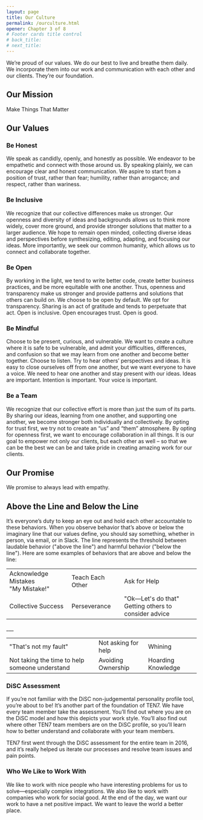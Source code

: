 ```yaml
---
layout: page
title: Our Culture 
permalink: /ourculture.html
opener: Chapter 3 of 8
# Footer cards title control
# back_title:
# next_title: 
---
```


We’re proud of our values. We do our best to live and breathe them daily. We incorporate them into our work and communication with each other and our clients. They’re our foundation.

## Our Mission

Make Things That Matter

## Our Values

### Be Honest

We speak as candidly, openly, and honestly as possible. We endeavor to be empathetic and connect with those around us. By speaking plainly, we can encourage clear and honest communication. We aspire to start from a position of trust, rather than fear; humility, rather than arrogance; and respect, rather than wariness.

### Be Inclusive

We recognize that our collective differences make us stronger. Our openness and diversity of ideas and backgrounds allows us to think more widely, cover more ground, and provide stronger solutions that matter to a larger audience. We hope to remain open minded, collecting diverse ideas and perspectives before synthesizing, editing, adapting, and focusing our ideas. More importantly, we seek our common humanity, which allows us to connect and collaborate together.

### Be Open

By working in the light, we tend to write better code, create better business practices, and be more equitable with one another. Thus, openness and transparency make us stronger and provide patterns and solutions that others can build on. We choose to be open by default. We opt for transparency. Sharing is an act of gratitude and tends to perpetuate that act. Open is inclusive. Open encourages trust. Open is good.

### Be Mindful

Choose to be present, curious, and vulnerable. We want to create a culture where it is safe to be vulnerable, and admit your difficulties, differences, and confusion so that we may learn from one another and become better together. Choose to listen. Try to hear others’ perspectives and ideas. It is easy to close ourselves off from one another, but we want everyone to have a voice. We need to hear one another and stay present with our ideas. Ideas are important. Intention is important. Your voice is important.

### Be a Team

We recognize that our collective effort is more than just the sum of its parts. By sharing our ideas, learning from one another, and supporting one another, we become stronger both individually and collectively. By opting for trust first, we try not to create an “us” and “them” atmosphere. By opting for openness first, we want to encourage collaboration in all things. It is our goal to empower not only our clients, but each other as well – so that we can be the best we can be and take pride in creating amazing work for our clients.

## Our Promise

We promise to always lead with empathy.


## Above the Line and Below the Line

It’s everyone’s duty to keep an eye out and hold each other accountable to these behaviors. When you observe behavior that’s above or below the imaginary line that our values define, you should say something, whether in person, via email, or in Slack. The line represents the threshold between laudable behavior ("above the line") and harmful behavior ("below the line"). Here are some examples of behaviors that are above and below the line:
<table>
<tbody>
<tr>
<td>Acknowledge Mistakes<br/>"My Mistake!"</td>
<td>Teach Each Other</td>
<td>Ask for Help</td>
</tr>
<tr>
<td>Collective Success</td>
<td>Perseverance</td>
<td>"Ok—Let's do that"<br/>Getting others to consider advice</td>
</tr>
</tbody>
</table>
___

<table>
<tbody>
<tr>
<td>"That's not my fault"</td>
<td>Not asking for help</td>
<td>Whining</td>
</tr>
<tr>
<td>Not taking the time to help someone understand</td>
<td>Avoiding Ownership</td>
<td>Hoarding Knowledge</td>
</tr>
</tbody>
</table>


### DiSC Assessment

If you’re not familiar with the DiSC non-judgemental personality profile tool, you’re about to be! It’s another part of the foundation of TEN7. We have every team member take the assessment. You’ll find out where you are on the DiSC model and how this depicts your work style. You’ll also find out where other TEN7 team members are on the DiSC profile, so you’ll learn how to better understand and collaborate with your team members.

TEN7 first went through the DiSC assessment for the entire team in 2016, and it’s really helped us iterate our processes and resolve team issues and pain points.

### Who We Like to Work With

We like to work with nice people who have interesting problems for us to solve—especially complex integrations. We also like to work with companies who work for social good. At the end of the day, we want our work to have a net positive impact. We want to leave the world a better place.
